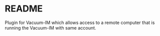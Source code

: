 # README #
Plugin for Vacuum-IM which allows access to a remote computer that is running the Vacuum-IM with same account.